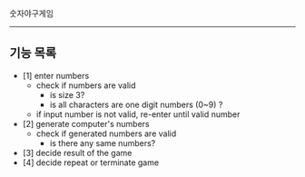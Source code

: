 숫자야구게임

---

## 기능 목록

- [1] enter numbers
  - check if numbers are valid
    - is size 3?
    - is all characters are one digit numbers (0~9) ?
  - if input number is not valid, re-enter until valid number
- [2] generate computer's numbers
  - check if generated numbers are valid
    - is there any same numbers?
- [3] decide result of the game
- [4] decide repeat or terminate game
